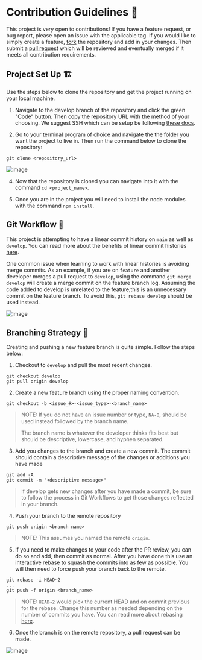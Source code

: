# Contribution Guidelines 👥

This project is very open to contributions! If you have a feature request, or bug report, please open an issue with the applicable tag. If you would like to simply create a feature, [fork](https://docs.github.com/en/pull-requests/collaborating-with-pull-requests/working-with-forks/about-forks) the repository and add in your changes. Then submit a [pull request](https://docs.github.com/en/pull-requests/collaborating-with-pull-requests/proposing-changes-to-your-work-with-pull-requests/about-pull-requests) which will be reviewed and eventually merged if it meets all contribution requirements.

## Project Set Up 🏗️

Use the steps below to clone the repository and get the project running on your local machine.

1. Navigate to the develop branch of the repository and click the green "Code" button. Then copy the repository URL with the method of your choosing. We suggest SSH which can be setup be following [these docs](https://docs.github.com/en/authentication/connecting-to-github-with-ssh).

2. Go to your terminal program of choice and navigate the the folder you want the project to live in. Then run the command below to clone the repository:
```
git clone <repository_url>
```
![image](https://user-images.githubusercontent.com/41388783/199371149-b3154e01-59e6-45e7-8a96-319ef9f7552a.png)

4. Now that the repository is cloned you can navigate into it with the command `cd <project_name>`. 

5. Once you are in the project you will need to install the node modules with the command `npm install`.

## Git Workflow 🧬

This project is attempting to have a linear commit history on `main` as well as `develop`. You can read more about the benefits of linear commit histories [here](https://www.bitsnbites.eu/a-tidy-linear-git-history/#:~:text=A%20linear%20history%20is%20simply,branches%20with%20independent%20commit%20histories.).

One common issue when learning to work with linear histories is avoiding merge commits. As an example, if you are on `feature` and another developer merges a pull request to `develop`, using the command `git merge develop` will create a merge commit on the feature branch log. Assuming the code added to develop is unrelated to the feature,this is an unnecessary commit on the feature branch. To avoid this, `git rebase develop` should be used instead.

![image](https://user-images.githubusercontent.com/41388783/199155603-e4c19c1d-2456-4f64-b034-463f831dfdbf.png)

## Branching Strategy 🌲

Creating and pushing a new feature branch is quite simple. Follow the steps below:

1. Checkout to `develop` and pull the most recent changes.
```
git checkout develop
git pull origin develop
```

2. Create a new feature branch using the proper naming convention.
```
git checkout -b <issue_#>-<issue_type>-<branch_name>
```
> NOTE: If you do not have an issue number or type, `NA-0`, should be used instead followed by the branch name.
>
> The branch name is whatever the developer thinks fits best but should be descriptive, lowercase, and hyphen separated.

3. Add you changes to the branch and create a new commit. The commit should contain a descriptive message of the changes or additions you have made
```
git add -A
git commit -m "<descriptive message>"
```
> If develop gets new changes after you have made a commit, be sure to follow the process in Git Workflows to get those changes reflected in your branch.

4. Push your branch to the remote repository
```
git push origin <branch name>
```
> NOTE: This assumes you named the remote `origin`.

5. If you need to make changes to your code after the PR review, you can do so and add, then commit as normal. After you have done this use an interactive rebase to squash the commits into as few as possible. You will then need to force push your branch back to the remote.
```
git rebase -i HEAD~2
...
git push -f origin <branch_name>
```
> NOTE: `HEAD~2` would pick the current HEAD and on commit previous for the rebase. Change this number as needed depending on the number of commits you have. You can read more about rebasing [here](https://www.atlassian.com/git/tutorials/rewriting-history/git-rebase).

6. Once the branch is on the remote repository, a pull request can be made.

![image](https://user-images.githubusercontent.com/41388783/199155538-33e720c9-7e61-4e78-8e3f-56fdd512844d.png)

